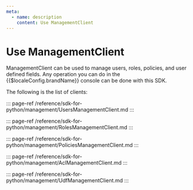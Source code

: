 ```yaml
---
meta:
  - name: description
    content: Use ManagementClient
---
```


# Use ManagementClient

<LastUpdated/>

ManagementClient can be used to manage users, roles, policies, and user defined fields. Any operation you can do in the {{$localeConfig.brandName}} console can be done with this SDK.

The following is the list of clients:

::: page-ref /reference/sdk-for-python/management/UsersManagementClient.md
:::

::: page-ref /reference/sdk-for-python/management/RolesManagementClient.md
:::

::: page-ref /reference/sdk-for-python/management/PoliciesManagementClient.md
:::

::: page-ref /reference/sdk-for-python/management/AclManagementClient.md
:::

::: page-ref /reference/sdk-for-python/management/UdfManagementClient.md
:::
